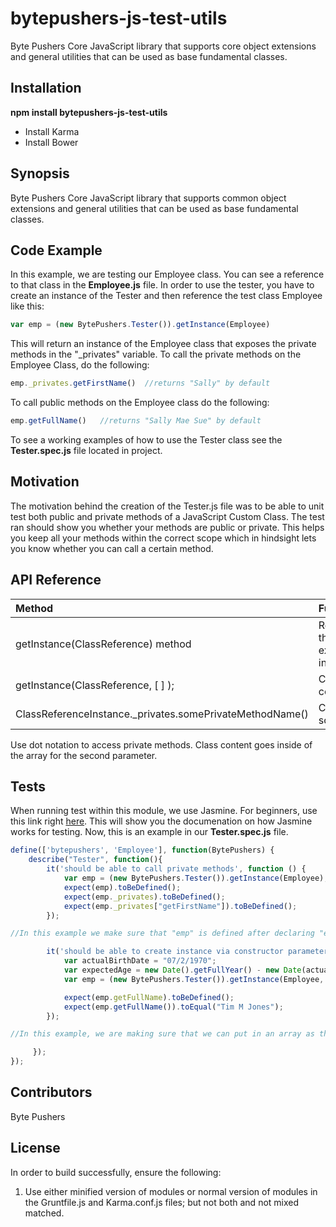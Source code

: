 # bytepushers-js-test-utils
Byte Pushers Core JavaScript library that supports core object extensions and general utilities that can be used as base
fundamental classes.
## Installation
**npm install bytepushers-js-test-utils**

- Install Karma
- Install Bower

## Synopsis
Byte Pushers Core JavaScript library that supports common object extensions and general utilities that can be used as base
fundamental classes.
## Code Example
In this example, we are testing our Employee class. You can see a reference to that class in the **Employee.js** file.
In order to use the tester, you have to create an instance of the Tester and then reference the test class Employee like this:
```javascript
var emp = (new BytePushers.Tester()).getInstance(Employee)
```
This will return an instance of the Employee class that exposes the private methods in the "_privates" variable.  To call the private methods on the Employee Class, do the following:
```javascript
emp._privates.getFirstName()  //returns "Sally" by default
```
To call public methods on the Employee class do the following:
```javascript
emp.getFullName()   //returns "Sally Mae Sue" by default
```
To see a working examples of how to use the Tester class see the **Tester.spec.js** file located in project.
## Motivation
The motivation behind the creation of the Tester.js file was to be able to unit test both public and private methods of a JavaScript Custom Class.
The test ran should show you whether your methods are public or private. This helps you keep all your methods within the correct scope which in hindsight lets you know whether you can call a certain method.
## API Reference

|                          Method                         |                                             Function                                            |
|:--------------------------------------------------------|:------------------------------------------------------------------------------------------------|
| getInstance(ClassReference) method                     | Returns an instance of the ClassReference with exposed private methods in the "_privates" object|
| getInstance(ClassReference, [ ] );                     | Creates new instance via constructor parameters                                                 |
| ClassReferenceInstance._privates.somePrivateMethodName()| Calls the private method somePrivateMethodName                                                  |


Use dot notation to access private methods. Class content goes inside of the array for the second parameter.
## Tests
When running test within this module, we use Jasmine. For beginners, use this link right [here](https://jasmine.github.io/pages/getting_started.html). This will show you the documenation on how Jasmine works for testing. Now, this is an example in our **Tester.spec.js** file.
```javascript
define(['bytepushers', 'Employee'], function(BytePushers) {
    describe("Tester", function(){
        it('should be able to call private methods', function () {
            var emp = (new BytePushers.Tester()).getInstance(Employee);
            expect(emp).toBeDefined();
            expect(emp._privates).toBeDefined();
            expect(emp._privates["getFirstName"]).toBeDefined();
        });

//In this example we make sure that "emp" is defined after declaring "emp" as a variable.

        it('should be able to create instance via constructor parameters', function () {
            var actualBirthDate = "07/2/1970";
            var expectedAge = new Date().getFullYear() - new Date(actualBirthDate).getFullYear();
            var emp = (new BytePushers.Tester()).getInstance(Employee, ["Tim", "M", "Jones", actualBirthDate, null, "full-time", undefined]);

            expect(emp.getFullName).toBeDefined();
            expect(emp.getFullName()).toEqual("Tim M Jones");
        });

//In this example, we are making sure that we can put in an array as the second parameter and create the new instance

     });
});
```



## Contributors
Byte Pushers
## License
In order to build successfully, ensure the following:
  1.  Use either minified version of modules or normal version of modules in the Gruntfile.js and Karma.conf.js files;
      but not both and not mixed matched.